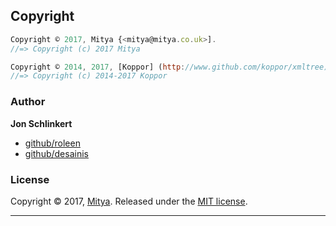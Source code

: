 ## Copyright

```js
Copyright © 2017, Mitya {<mitya@mitya.co.uk>].
//=> Copyright (c) 2017 Mitya

Copyright © 2014, 2017, [Koppor] (http://www.github.com/koppor/xmltree).
//=> Copyright (c) 2014-2017 Koppor

```

### Author

**Jon Schlinkert**

* [github/roleen](https://github.com/roleen)
* [github/desainis](http://github.com/desainis)

### License

Copyright © 2017, [Mitya](<mitya@mitya.co.uk>).
Released under the [MIT license](LICENSE).

***
